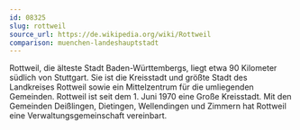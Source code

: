 ```yaml
---
id: 08325
slug: rottweil
source_url: https://de.wikipedia.org/wiki/Rottweil
comparison: muenchen-landeshauptstadt
---
```


Rottweil, die älteste Stadt Baden-Württembergs, liegt etwa 90 Kilometer südlich von Stuttgart. Sie ist die Kreisstadt und größte Stadt des Landkreises Rottweil sowie ein Mittelzentrum für die umliegenden Gemeinden. Rottweil ist seit dem 1. Juni 1970 eine Große Kreisstadt. Mit den Gemeinden Deißlingen, Dietingen, Wellendingen und Zimmern hat Rottweil eine Verwaltungsgemeinschaft vereinbart.
